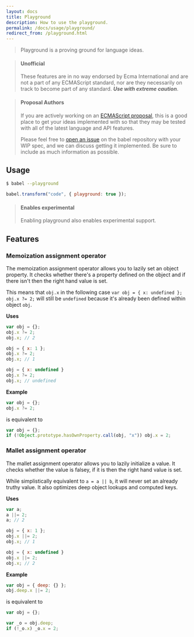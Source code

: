 ```yaml
---
layout: docs
title: Playground
description: How to use the playground.
permalink: /docs/usage/playground/
redirect_from: /playground.html
---
```


> Playground is a proving ground for language ideas.

<blockquote class="babel-callout babel-callout-danger">
  <h4>Unofficial</h4>
  <p>
    These features are in no way endorsed by Ecma International and are not a
    part of any ECMAScript standard, nor are they necessarily on track to become
    part of any standard. <strong><em>Use with extreme caution</em></strong>.
  </p>
</blockquote>

<blockquote class="babel-callout babel-callout-info">
  <h4>Proposal Authors</h4>
  <p>
    If you are actively working on an
    <a href="https://github.com/tc39/ecma262">ECMAScript proposal</a>, this is a
    good place to get your ideas implemented with so that they may be tested
    with all of the latest language and API features.
  </p>
  <p>
    Please feel free to <a href="https://github.com/babel/babel/issues/new">open
    an issue</a> on the babel repository with your WIP spec, and we can discuss
    getting it implemented. Be sure to include as much information as possible.
  </p>
</blockquote>

## Usage

```sh
$ babel --playground
```

```js
babel.transform("code", { playground: true });
```

<blockquote class="babel-callout babel-callout-info">
  <h4>Enables experimental</h4>
  <p>
    Enabling playground also enables experimental support.
  </p>
</blockquote>

## Features

### Memoization assignment operator

The memoization assignment operator allows you to lazily set an object property.
It checks whether there's a property defined on the object and if there isn't
then the right hand value is set.

This means that `obj.x` in the following case `var obj = { x: undefined }; obj.x ?= 2;`
will still be `undefined` because it's already been defined within object `obj`.

**Uses**

```js
var obj = {};
obj.x ?= 2;
obj.x; // 2

obj = { x: 1 };
obj.x ?= 2;
obj.x; // 1

obj = { x: undefined }
obj.x ?= 2;
obj.x; // undefined
```

**Example**

```js
var obj = {};
obj.x ?= 2;
```

is equivalent to

```js
var obj = {};
if (!Object.prototype.hasOwnProperty.call(obj, "x")) obj.x = 2;
```

### Mallet assignment operator

The mallet assignment operator allows you to lazily initialize a value.
It checks whether the value is falsey, if it is then the right hand value is set.

While simplistically equivalent to `a = a || b`, it will never set an already truthy value.
It also optimizes deep object lookups and computed keys.

**Uses**

```js
var a;
a ||= 2;
a; // 2

obj = { x: 1 };
obj.x ||= 2;
obj.x; // 1

obj = { x: undefined }
obj.x ||= 2;
obj.x; // 2
```

**Example**

```js
var obj = { deep: {} };
obj.deep.x ||= 2;
```

is equivalent to

```js
var obj = {};

var _o = obj.deep;
if (!_o.x) _o.x = 2;
```

